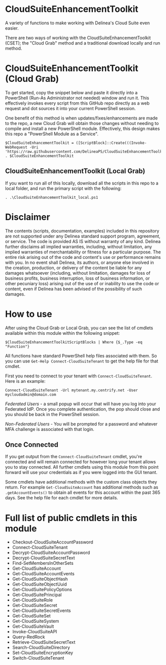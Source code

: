 # CloudSuiteEnhancementToolkit
A variety of functions to make working with Delinea's Cloud Suite even easier.

There are two ways of working with the CloudSuiteEnhancementToolkit (CSET); the "Cloud Grab" method and a traditional download locally and run method.

# CloudSuiteEnhancementToolkit (Cloud Grab)
To get started, copy the snippet below and paste it directly into a PowerShell (Run-As Administrator not needed) window and run it. This effectively invokes every script from this GitHub repo directly as a web request and dot sources it into your current PowerShell session.

One benefit of this method is when updates/fixes/enhancements are made to the repo, a new Cloud Grab will obtain those changes without needing to compile and install a new PowerShell module. Effectively, this design makes this repo a "PowerShell Module as a Service".

```
$CloudSuiteEnhancementToolkit = ([ScriptBlock]::Create(((Invoke-WebRequest -Uri 'https://raw.githubusercontent.com/DelineaPS/CloudSuiteEnhancementToolkit/main/CloudSuiteEnhancementToolkit.ps1').Content))); . $CloudSuiteEnhancementToolkit
```

## CloudSuiteEnhancementToolkit (Local Grab)
If you want to run all of this locally, download all the scripts in this repo to a local folder, and run the primary script with the following:

```
. .\CloudSuiteEnhancementToolkit_local.ps1
```

# Disclaimer

The contents (scripts, documentation, examples) included in this repository are not supported under any Delinea standard support program, agreement, or service. The code is provided AS IS without warranty of any kind. Delinea further disclaims all implied warranties, including, without limitation, any implied warranties of merchantability or fitness for a particular purpose. The entire risk arising out of the code and content's use or performance remains with you. In no event shall Delinea, its authors, or anyone else involved in the creation, production, or delivery of the content be liable for any damages whatsoever (including, without limitation, damages for loss of business profits, business interruption, loss of business information, or other pecuniary loss) arising out of the use of or inability to use the code or content, even if Delinea has been advised of the possibility of such damages.

# How to use

After using the Cloud Grab or Local Grab, you can see the list of cmdlets available within this module within the following snippet:

```
$CloudSuiteEnhancementToolkitScriptBlocks | Where {$_.Type -eq "Function"}
```

All functions have standard PowerShell help files associated with them. So you can use `Get-Help Connect-CloudSuiteTenant` to get the help file for that cmdlet.

First you need to connect to your tenant with `Connect-CloudSuiteTenant`. Here is an example:

```
Connect-CloudSuiteTenant -Url mytenant.my.centrify.net -User mycloudadmin@domain.com
```

*Federated Users* - a small popup will occur that will have you log into your Federated IdP. Once you complete authentication, the pop should close and you should be back in the PowerShell session.

*Non-Federated Users* - You will be prompted for a password and whatever MFA challenge is associated with that login.


## Once Connected

If you get output from the `Connect-CloudSuiteTenant` cmdlet, you're connected and will remain connected for however long your tenant allows you to stay connected. All further cmdlets using this module from this point forward will use your credentials as if you were logged into the GUI tenant.

Some cmdlets have additional methods with the custom class objects they return. For example `Get-CloudSuiteAccount` has additional methods such as `.getAccountEvents()` to obtain all events for this account within the past 365 days. See the help file for each cmdlet for more details.

# Full list of public cmdlets in this module

- Checkout-CloudSuiteAccountPassword
- Connect-CloudSuiteTenant
- Decrypt-CloudSuiteAccountPassword
- Decrypt-CloudSuiteSecretText
- Find-SetMembersInOtherSets
- Get-CloudSuiteAccount
- Get-CloudSuiteAccountEvents
- Get-CloudSuiteObjectHash
- Get-CloudSuiteObjectUuid
- Get-CloudSuitePolicyOptions
- Get-CloudSuitePrincipal
- Get-CloudSuiteRole
- Get-CloudSuiteSecret
- Get-CloudSuiteSecretEvents
- Get-CloudSuiteSet
- Get-CloudSuiteSystem
- Get-CloudSuiteVault
- Invoke-CloudSuiteAPI
- Query-RedRock
- Retrieve-CloudSuiteSecretText
- Search-CloudSuiteDirectory
- Set-CloudSuiteEncryptionKey
- Switch-CloudSuiteTenant